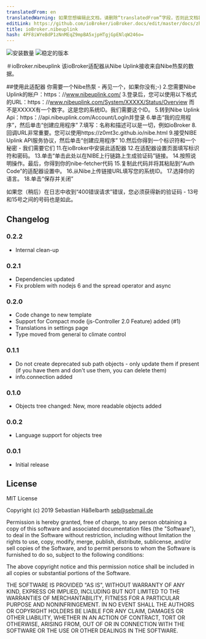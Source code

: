 ```yaml
---
translatedFrom: en
translatedWarning: 如果您想编辑此文档，请删除“translatedFrom”字段，否则此文档将再次自动翻译
editLink: https://github.com/ioBroker/ioBroker.docs/edit/master/docs/zh-cn/adapterref/iobroker.nibeuplink/README.md
title: ioBroker.nibeuplink
hash: 4PF8iWYeBdP1zNnMEqZ9mpBA5xjpHTgjGpENlqW246o=
---
```

![安装数量](http://iobroker.live/badges/nibeuplink-installed.svg)
![稳定的版本](http://iobroker.live/badges/nibeuplink-stable.svg)

＃ioBroker.nibeuplink
该ioBroker适配器从Nibe Uplink接收来自Nibe热泵的数据。

##使用此适配器
你需要一个Nibe热泵 - 再见一个，如果你没有;-)
2.您需要Nibe Uplink的帐户：https：//www.nibeuplink.com/
3.登录后，您可以使用以下格式的URL：https：//www.nibeuplink.com/System/XXXXX/Status/Overview
而不是XXXXX有一个数字。这是您的系统ID。我们需要这个ID。
5.转到Nibe Uplink Api：https：//api.nibeuplink.com/Account/LogIn并登录
6.单击“我的应用程序”，然后单击“创建应用程序”
7.填写：名称和描述可以是一切，例如ioBroker
8.回调URL非常重要。您可以使用https://z0mt3c.github.io/nibe.html
9.接受NIBE Uplink API服务协议，然后单击“创建应用程序”
10.然后你得到一个标识符和一个秘密 - 我们需要它们
11.在ioBroker中安装此适配器
12.在适配器设置页面填写标识符和密码。
13.单击“单击此处以在NIBE上行链路上生成验证码”链接。
14.按照说明操作。最后，你得到你的nibe-fetcher代码
15.复制此代码并将其粘贴到“Auth Code”的适配器设置中。
16.从Nibe上传链接URL填写您的系统ID。
17.选择你的语言。
18.单击“保存并关闭”

如果您（稍后）在日志中收到“400错误请求”错误，您必须获得新的验证码 -  13号和15号之间的号码也是如此。

## Changelog

### 0.2.2
* Internal clean-up

### 0.2.1
* Dependencies updated
* Fix problem with nodejs 6 and the spread operator and async

### 0.2.0
* Code change to new template
* Support for Compact mode (js-Controller 2.0 Feature) added (#1)
* Translations in settings page
* Type moved from general to climate control

### 0.1.1
* Do not create deprecated sub path objects - only update them if present (if you have them and don't use them, you can delete them)
* info.connection added

### 0.1.0
* Objects tree changed: New, more readable objects added

### 0.0.2
* Language support for objects tree

### 0.0.1
* Initial release

## License
MIT License

Copyright (c) 2019 Sebastian Häßelbarth <seb@sebmail.de>

Permission is hereby granted, free of charge, to any person obtaining a copy
of this software and associated documentation files (the "Software"), to deal
in the Software without restriction, including without limitation the rights
to use, copy, modify, merge, publish, distribute, sublicense, and/or sell
copies of the Software, and to permit persons to whom the Software is
furnished to do so, subject to the following conditions:

The above copyright notice and this permission notice shall be included in all
copies or substantial portions of the Software.

THE SOFTWARE IS PROVIDED "AS IS", WITHOUT WARRANTY OF ANY KIND, EXPRESS OR
IMPLIED, INCLUDING BUT NOT LIMITED TO THE WARRANTIES OF MERCHANTABILITY,
FITNESS FOR A PARTICULAR PURPOSE AND NONINFRINGEMENT. IN NO EVENT SHALL THE
AUTHORS OR COPYRIGHT HOLDERS BE LIABLE FOR ANY CLAIM, DAMAGES OR OTHER
LIABILITY, WHETHER IN AN ACTION OF CONTRACT, TORT OR OTHERWISE, ARISING FROM,
OUT OF OR IN CONNECTION WITH THE SOFTWARE OR THE USE OR OTHER DEALINGS IN THE
SOFTWARE.